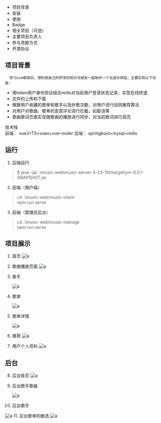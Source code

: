 - 项目背景
- 安装
- 使用
- Badge
- 相关项目（可选）
- 主要项目负责人
- 参与贡献方式
- 开源协议

## 项目背景
      学习ssm框架后，想利用自己的所学的知识与朋友一起制作一个云音乐网站，主要实现以下功能：  

- 用token用户身份验证结合redis对当前用户登录状态记录，实现在线挤退
- 文件的上传和下载
- 根据用户收藏的歌单和歌手以及听歌次数，对用户进行协同推荐算法
- 对用户对歌曲、歌单的恶意评论进行拦截，如脏话等
- 歌曲歌词页面实现随歌曲的播放进行同步，对当前歌词进行高亮

技术栈  
前端：
vue3+TS+vuex+vue-router
后端：
springboot+mysql+redis
## 运行
1. 后端运行  
> $ java -jar .\music-web\music-server-5-23-15h\target\yin-0.0.1-SNAPSHOT.jar
2. 前端（用户端）
>  cd .\music-web\music-client\
>  npm run serve
3. 前端（管理员后台）
>  cd .\music-web\music-manage\
>  npm run serve


## 项目展示
1. 首页
      ![a](../music-web/img/首页.png)
2. 歌曲播放页面
   ![a](../music-web/img/歌曲播放页面.png)
3. 歌手

   ![a](https://github.com/chaixiang2002/music-web/tree/master/img/歌手.png)
4. 歌单


   ![a]([../music-web/img](https://github.com/chaixiang2002/music-web/tree/master/img)/歌单.png)

5. 歌单详情

   ![a](https://github.com/chaixiang2002/music-web/tree/master/img/%E6%AD%8C%E5%8D%95%E8%AF%A6%E6%83%85.png)
6. 推荐
   ![a](https://github.com/chaixiang2002/music-web/tree/master/img/推荐.png)
7. 用户个人资料
   ![a](https://github.com/chaixiang2002/music-web/tree/master/img/用户个人资料.png)

## 后台

8. 后台首页
   ![a](https://github.com/chaixiang2002/music-web/tree/master/img/后台首页.png)
9. 后台歌手歌曲

   ![a](https://github.com/chaixiang2002/music-web/tree/master/img/后台歌手歌曲.png)
10. 后台歌手

   ![a](https://github.com/chaixiang2002/music-web/tree/master/img/后台歌手.png)
   11. 后台歌单的删选
   ![a](https://github.com/chaixiang2002/music-web/tree/master/img/后台歌单的删选.png)

